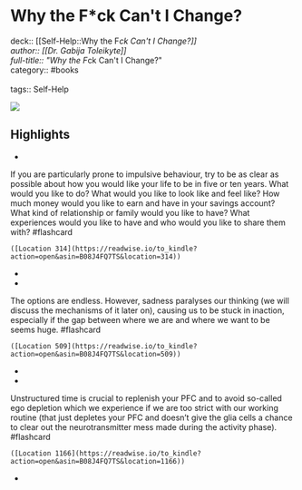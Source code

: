 # Why the F*ck Can't I Change?

deck:: [[Self-Help::Why the F*ck Can't I Change?]]\
author:: [[Dr. Gabija  Toleikyte]]\
full-title:: "Why the F*ck Can't I Change?"\
category:: #books\
\
tags:: Self-Help  

![](https://m.media-amazon.com/images/I/81XiEqC72+L._SY160.jpg)

## Highlights
- 

If you are particularly prone to impulsive behaviour, try to be as clear as possible about how you would like your life to be in five or ten years. What would you like to do? What would you like to look like and feel like? How much money would you like to earn and have in your savings account? What kind of relationship or family would you like to have? What experiences would you like to have and who would you like to share them with? #flashcard 


    ([Location 314](https://readwise.io/to_kindle?action=open&asin=B08J4FQ7TS&location=314))
-
- 

The options are endless. However, sadness paralyses our thinking (we will discuss the mechanisms of it later on), causing us to be stuck in inaction, especially if the gap between where we are and where we want to be seems huge. #flashcard 


    ([Location 509](https://readwise.io/to_kindle?action=open&asin=B08J4FQ7TS&location=509))
-
- 

Unstructured time is crucial to replenish your PFC and to avoid so-called ego depletion which we experience if we are too strict with our working routine (that just depletes your PFC and doesn’t give the glia cells a chance to clear out the neurotransmitter mess made during the activity phase). #flashcard 


    ([Location 1166](https://readwise.io/to_kindle?action=open&asin=B08J4FQ7TS&location=1166))
-

